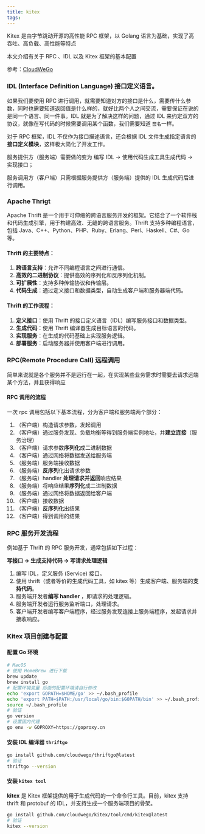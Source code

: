 ```yaml
---
title: kitex
tags:
---
```


Kitex 是由字节跳动开源的高性能 RPC 框架，以 Golang 语言为基础，实现了高吞吐、高负载、高性能等特点

本文介绍有关于 RPC 、IDL 以及 Kitex 框架的基本配置

<!--more-->

参考：[CloudWeGo](https://www.cloudwego.cn/zh/docs/kitex/getting-started/pre-knowledge/)



### IDL (Interface Definition Language) 接口定义语言。

如果我们要使用 RPC 进行调用，就需要知道对方的接口是什么，需要传什么参数，同时也需要知道返回值是什么样的，就好比两个人之间交流，需要保证在说的是同一个语言、同一件事。IDL 就是为了解决这样的问题，通过 IDL 来约定双方的协议，就像在写代码的时候需要调用某个函数，我们需要知道 `签名`一样。

对于 RPC 框架，IDL 不仅作为接口描述语言，还会根据 IDL 文件生成指定语言的**接口定义模块**，这样极大简化了开发工作。

服务提供方（服务端）需要做的变为 编写 IDL -> 使用代码生成工具生成代码 -> 实现接口；

服务调用方（客户端）只需根据服务提供方（服务端）提供的 IDL 生成代码后进行调用。



### Apache Thrigt

Apache Thrift 是一个用于可伸缩的跨语言服务开发的框架。它结合了一个软件栈和代码生成引擎，用于构建高效、无缝的跨语言服务。Thrift 支持多种编程语言，包括 Java、C++、Python、PHP、Ruby、Erlang、Perl、Haskell、C#、Go 等。

#### Thrift 的主要特点：

1. **跨语言支持**：允许不同编程语言之间进行通信。
2. **高效的二进制协议**：提供高效的序列化和反序列化机制。
3. **可扩展性**：支持多种传输协议和传输层。
4. **代码生成**：通过定义接口和数据类型，自动生成客户端和服务器端代码。

#### Thrift 的工作流程：

1. **定义接口**：使用 Thrift 的接口定义语言（IDL）编写服务接口和数据类型。
2. **生成代码**：使用 Thrift 编译器生成目标语言的代码。
3. **实现服务**：在生成的代码基础上实现服务逻辑。
4. **部署服务**：启动服务器并使用客户端进行调用。



### RPC(Remote Procedure Call) 远程调用

简单来说就是各个服务并不是运行在一起，在实现某些业务需求时需要去请求远端某个方法，并且获得响应

#### RPC 调用的流程

一次 rpc 调用包括以下基本流程，分为客户端和服务端两个部分：

1. （客户端）构造请求参数，发起调用
2. （客户端）通过服务发现、负载均衡等得到服务端实例地址，并**建立连接**（服务治理）
3. （客户端）请求参数**序列化**成二进制数据
4. （客户端）通过网络将数据发送给服务端
5. （服务端）服务端接收数据
6. （服务端）**反序列**化出请求参数
7. （服务端）handler **处理请求并返回**响应结果
8. （服务端）将响应结果**序列化**成二进制数据
9. （服务端）通过网络将数据返回给客户端
10. （客户端）接收数据
11. （客户端）**反序列化**出结果
12. （客户端）得到调用的结果

### RPC 服务开发流程

例如基于 Thrift 的 RPC 服务开发，通常包括如下过程：

**写接口 -> 生成支持代码 -> 写请求处理逻辑** 

1. 编写 IDL，定义服务 (Service) 接口。
2. 使用 thrift（或者等价的生成代码工具，如 kitex 等）生成客户端、服务端的**支持代码**。
3. 服务端开发者**编写 handler** ，即请求的处理逻辑。
4. 服务端开发者运行服务监听端口，处理请求。
5. 客户端开发者编写客户端程序，经过服务发现连接上服务端程序，发起请求并接收响应。



### Kitex 项目创建与配置

#### 配置 Go 环境

```bash
# MacOS
# 使用 HomeBrew 进行下载
brew update
brew install go
# 配置环境变量 后面的配置环境请自行修改
echo 'export GOPATH=$HOME/go' >> ~/.bash_profile
echo 'export PATH=$PATH:/usr/local/go/bin:$GOPATH/bin' >> ~/.bash_profile
source ~/.bash_profile
# 验证
go version
# 设置国内代理
go env -w GOPROXY=https://goproxy.cn

```

#### 安装 IDL 编译器 `thriftgo`

```bash
go install github.com/cloudwego/thriftgo@latest
# 验证
thriftgo --version
```

#### 安装 `kitex tool`

**kitex** 是 Kitex 框架提供的用于生成代码的一个命令行工具。目前，kitex 支持 thrift 和 protobuf 的 IDL，并支持生成一个服务端项目的骨架。

```bash
go install github.com/cloudwego/kitex/tool/cmd/kitex@latest
# 验证
kitex --version
```

